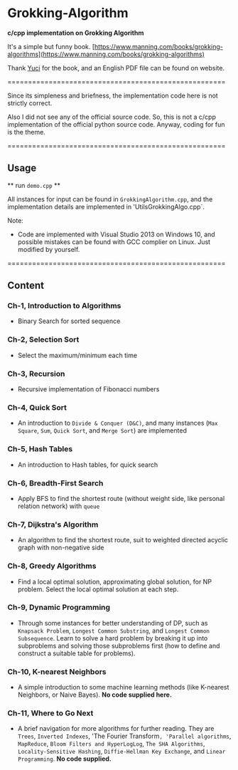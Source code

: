 # Grokking-Algorithm

**c/cpp implementation on Grokking Algorithm**

It's a simple but funny book. [https://www.manning.com/books/grokking-algorithms](https://www.manning.com/books/grokking-algorithms)

Thank [Yuci](https://github.com/yucicheung) for the book, and an English PDF file can be found on website.

=====================================================

Since its simpleness and briefness, the implementation code here is not strictly correct.

Also I did not see any of the official source code. So, this is not a c/cpp implementation of the official python source code. Anyway, coding for fun is the theme.

=====================================================

## Usage

** run `demo.cpp` **

All instances for input can be found in `GrokkingAlgorithm.cpp`, and the implementation details are implemented in 'UtilsGrokkingAlgo.cpp`.

Note:

- Code are implemented with Visual Studio 2013 on Windows 10, and possible mistakes can be found with GCC complier on Linux. Just modified by yourself.

=====================================================

## Content

### Ch-1, Introduction to Algorithms

- Binary Search for sorted sequence

### Ch-2, Selection Sort

- Select the maximum/minimum each time

### Ch-3, Recursion

- Recursive implementation of Fibonacci numbers

### Ch-4, Quick Sort

- An introduction to `Divide & Conquer (D&C)`, and many instances (`Max Square`, `Sum`, `Quick Sort`, and `Merge Sort`) are implemented

### Ch-5, Hash Tables

- An introduction to Hash tables, for quick search

### Ch-6, Breadth-First Search

- Apply BFS to find the shortest route (without weight side, like personal relation network) with `queue`

### Ch-7, Dijkstra's Algorithm

- An algorithm to find the shortest route, suit to weighted directed acyclic graph with non-negative side

### Ch-8, Greedy Algorithms

- Find a local optimal solution, approximating global solution, for NP problem. Select the local optimal solution at each step.

### Ch-9, Dynamic Programming

- Through some instances for better understanding of DP, such as `Knapsack Problem`, `Longest Common Substring`, and `Longest Common Subsequence`. Learn to solve a hard problem by breaking it up into subproblems and solving those subproblems first (how to define and construct a suitable table for problems). 

### Ch-10, K-nearest Neighbors

- A simple introduction to some machine learning methods (like K-nearest Neighbors, or Naive Bayes). **No code supplied here.**

### Ch-11, Where to Go Next

- A brief navigation for more algorithms for further reading. They are `Trees`,  `Inverted Indexes`, 'The Fourier Transform`, 'Parallel algorithms`, `MapReduce`, `Bloom Filters and HyperLogLog`, `The SHA Algorithms`, `Locality-Sensitive Hashing`, `Diffie-Hellman Key Exchange`, and `Linear Programming`. **No code supplied.**

